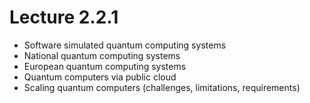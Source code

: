 # Lecture 2.2.1

- Software simulated quantum computing systems
- National quantum computing systems
- European quantum computing systems
- Quantum computers via public cloud
- Scaling quantum computers (challenges, limitations, requirements)  